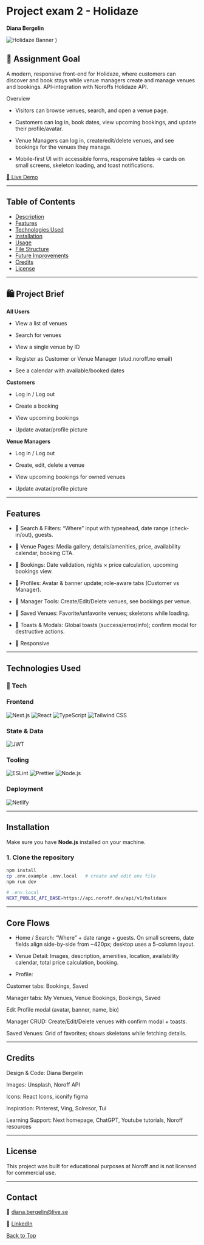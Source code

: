 # Project exam 2 - Holidaze

**Diana Bergelin**

![Holidaze Banner](https://github.com/user-attachments/assets/11645164-5ede-4605-8218-30038b0e1c31)
)

## 🎯 Assignment Goal

A modern, responsive front-end for Holidaze, where customers can discover and book stays while venue managers create and manage venues and bookings. API-integration with Noroffs Holidaze API.

Overview

- Visitors can browse venues, search, and open a venue page.
  
- Customers can log in, book dates, view upcoming bookings, and update their profile/avatar.

- Venue Managers can log in, create/edit/delete venues, and see bookings for the venues they manage.

- Mobile-first UI with accessible forms, responsive tables → cards on small screens, skeleton loading, and toast notifications.

[🔗 Live Demo](https://holidazetravels.netlify.app/)

---

## Table of Contents

- [Description](#description)
- [Features](#features)
- [Technologies Used](#technologies-used)
- [Installation](#installation)
- [Usage](#usage)
- [File Structure](#file-structure)
- [Future Improvements](#future-improvements)
- [Credits](#credits)
- [License](#license)

---

## 🛍️ Project Brief

**All Users**

- View a list of venues

- Search for venues

- View a single venue by ID

- Register as Customer or Venue Manager (stud.noroff.no email)

- See a calendar with available/booked dates

**Customers**

- Log in / Log out

- Create a booking

- View upcoming bookings

- Update avatar/profile picture

**Venue Managers**

- Log in / Log out

- Create, edit, delete a venue

- View upcoming bookings for owned venues

- Update avatar/profile picture

---

## Features

- 🔎 Search & Filters: “Where” input with typeahead, date range (check-in/out), guests.

- 🏨 Venue Pages: Media gallery, details/amenities, price, availability calendar, booking CTA.

- 📅 Bookings: Date validation, nights × price calculation, upcoming bookings view.

- 👤 Profiles: Avatar & banner update; role-aware tabs (Customer vs Manager).

- 🧰 Manager Tools: Create/Edit/Delete venues, see bookings per venue.

- 💖 Saved Venues: Favorite/unfavorite venues; skeletons while loading.

- 🍞 Toasts & Modals: Global toasts (success/error/info); confirm modal for destructive actions.

- 📱 Responsive 

---

## Technologies Used

### 🔧 Tech


### Frontend
![Next.js](https://img.shields.io/badge/-Next.js-000000?logo=nextdotjs&logoColor=white&style=for-the-badge)
![React](https://img.shields.io/badge/-React-61DAFB?logo=react&logoColor=black&style=for-the-badge)
![TypeScript](https://img.shields.io/badge/-TypeScript-3178C6?logo=typescript&logoColor=white&style=for-the-badge)
![Tailwind CSS](https://img.shields.io/badge/-Tailwind%20CSS-06B6D4?logo=tailwindcss&logoColor=white&style=for-the-badge)

### State & Data
![JWT](https://img.shields.io/badge/-JWT-000000?logo=jsonwebtokens&logoColor=white&style=for-the-badge)

### Tooling
![ESLint](https://img.shields.io/badge/-ESLint-4B32C3?logo=eslint&logoColor=white&style=for-the-badge)
![Prettier](https://img.shields.io/badge/-Prettier-F7B93E?logo=prettier&logoColor=black&style=for-the-badge)
![Node.js](https://img.shields.io/badge/-Node.js-339933?logo=nodedotjs&logoColor=white&style=for-the-badge)

### Deployment
![Netlify](https://img.shields.io/badge/-Netlify-00C7B7?logo=netlify&logoColor=white&style=for-the-badge)

---

## Installation

Make sure you have **Node.js** installed on your machine.

### 1. Clone the repository

```bash
npm install
cp .env.example .env.local   # create and edit env file
npm run dev    
```

```bash
# .env.local
NEXT_PUBLIC_API_BASE=https://api.noroff.dev/api/v1/holidaze
```

---

## Core Flows

- Home / Search: “Where” + date range + guests. On small screens, date fields align side-by-side from ~420px; desktop uses a 5-column layout.

- Venue Detail: Images, description, amenities, location, availability calendar, total price calculation, booking.

- Profile:

Customer tabs: Bookings, Saved

Manager tabs: My Venues, Venue Bookings, Bookings, Saved

Edit Profile modal (avatar, banner, name, bio)

Manager CRUD: Create/Edit/Delete venues with confirm modal + toasts.

Saved Venues: Grid of favorites; shows skeletons while fetching details.

---

## Credits

Design & Code: Diana Bergelin

Images: Unsplash, Noroff API

Icons: React Icons, iconify figma

Inspiration: Pinterest, Ving, Solresor, Tui

Learning Support: Next homepage, ChatGPT, Youtube tutorials, Noroff resources

---

## License

This project was built for educational purposes at Noroff and is not licensed for commercial use.

---

## Contact

📧 diana.bergelin@live.se

🔗 [LinkedIn](https://www.linkedin.com/in/diana-b-4209a72ba/)

[Back to Top](#project-exam-2---holidaze)

